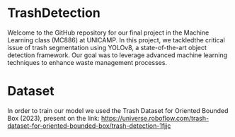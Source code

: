 # TrashDetection

Welcome to the GitHub repository for our final project in the Machine Learning class (MC886) at UNICAMP. In this project, we tackledthe critical issue of trash segmentation using YOLOv8, a state-of-the-art object detection framework. Our goal was to leverage advanced machine learning techniques to enhance waste management processes.

# Dataset

In order to train our model we used the Trash Dataset for Oriented Bounded Box (2023), present on the link: https://universe.roboflow.com/trash-dataset-for-oriented-bounded-box/trash-detection-1fjjc

